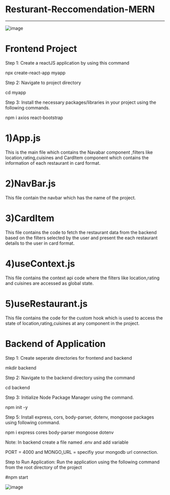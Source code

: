# Resturant-Reccomendation-MERN
-----------------------------------------------------------------------------------------------

![image](https://github.com/user-attachments/assets/1628d58c-664d-49b5-b30c-f2d11712a89c)

# Frontend Project

Step 1: Create a reactJS application by using this command

npx create-react-app myapp

Step 2: Navigate to project directory

cd myapp

Step 3: Install the necessary packages/libraries in your project using the following commands.

npm i axios react-bootstrap

# 1)App.js 
This is the main file which contains the Navabar component ,filters like location,rating,cuisines and CardItem component which contains the information of each restaurant in card format.

# 2)NavBar.js 
This file contain the navbar which has the name of the project.

# 3)CardItem 
This file contains the code to fetch the restaurant data from the backend based on the filters selected by the user and present the each restaurant details to the user in card format.

# 4)useContext.js
This file contains the context api code where the filters like location,rating and cuisines are accessed as global state.

# 5)useRestaurant.js 
This file contains the code for the custom hook which is used to access the state of location,rating,cuisines at any component in the project.



 # Backend of Application
 
Step 1: Create seperate directories for frontend and backend

mkdir backend

Step 2: Navigate to the backend directory using the command

cd backend

Step 3: Initialize Node Package Manager using the command.

npm init -y

Step 5: Install express, cors, body-parser, dotenv, mongoose packages using following command.

npm i express cores body-parser mongoose dotenv

Note: In backend create a file named .env and add variable

PORT = 4000 and MONGO_URL = specifiy your mongodb url connection.


Step to Run Application: Run the application using the following command from the root directory of the project

#npm start

![image](https://github.com/user-attachments/assets/1628d58c-664d-49b5-b30c-f2d11712a89c)


